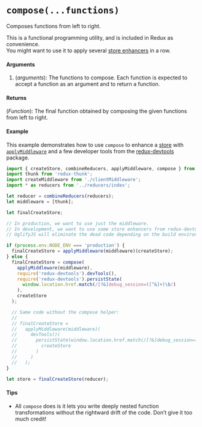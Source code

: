 # `compose(...functions)`

Composes functions from left to right.

This is a functional programming utility, and is included in Redux as convenience.  
You might want to use it to apply several [store enhancers](../Glossary.md#store-enhancer) in a row.

#### Arguments

1. (*arguments*): The functions to compose. Each function is expected to accept a function as an argument and to return a function.

#### Returns

(*Function*): The final function obtained by composing the given functions from left to right.

#### Example

This example demonstrates how to use `compose` to enhance a [store](Store.md) with [`applyMiddleware`](applyMiddleware.md) and a few developer tools from the [redux-devtools](https://github.com/gaearon/redux-devtools) package.

```js
import { createStore, combineReducers, applyMiddleware, compose } from 'redux';
import thunk from 'redux-thunk';
import createMiddleware from './clientMiddleware';
import * as reducers from '../reducers/index';

let reducer = combineReducers(reducers);
let middleware = [thunk];

let finalCreateStore;

// In production, we want to use just the middleware.
// In development, we want to use some store enhancers from redux-devtools.
// UglifyJS will eliminate the dead code depending on the build environment.

if (process.env.NODE_ENV === 'production') {
  finalCreateStore = applyMiddleware(middleware)(createStore);
} else {
  finalCreateStore = compose(
    applyMiddleware(middleware),
    require('redux-devtools').devTools(),
    require('redux-devtools').persistState(
      window.location.href.match(/[?&]debug_session=([^&]+)\b/)
    ),
    createStore
  );

  // Same code without the compose helper:
  //
  // finalCreateStore =
  //   applyMiddleware(middleware)(
  //     devTools()(
  //       persistState(window.location.href.match(/[?&]debug_session=([^&]+)\b/))(
  //         createStore
  //       )
  //     )
  //   );
}

let store = finalCreateStore(reducer);
```

#### Tips

* All `compose` does is it lets you write deeply nested function transformations without the rightward drift of the code. Don’t give it too much credit!